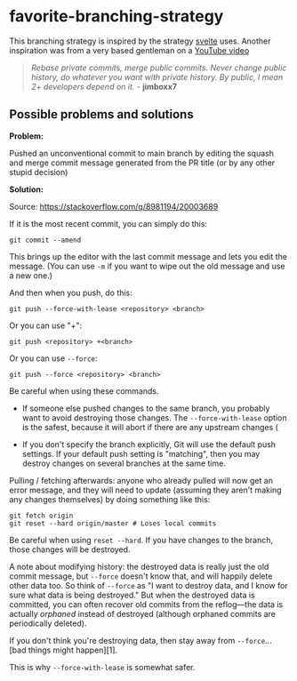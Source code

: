 # favorite-branching-strategy

This branching strategy is inspired by the strategy [svelte](https://github.com/sveltejs/svelte) uses. Another inspiration was from a very based gentleman on a [YouTube video](https://www.youtube.com/watch?v=7gEbHsHXdn0&t=1s&ab_channel=ThePrimeagen)

> _Rebase private commits, merge public commits. Never change public history, do whatever you want with private history.
> By public, I mean 2+ developers depend on it._ - **jimboxx7**

## Possible problems and solutions

**Problem:**

Pushed an unconventional commit to main branch by editing the squash and merge commit message generated from the PR title (or by any other stupid decision)

**Solution:**

Source: https://stackoverflow.com/q/8981194/20003689

If it is the most recent commit, you can simply do this:

    git commit --amend

This brings up the editor with the last commit message and lets you edit the message. (You can use `-m` if you want to wipe out the old message and use a new one.)

And then when you push, do this:

    git push --force-with-lease <repository> <branch>

Or you can use "+":

    git push <repository> +<branch>

Or you can use `--force`:

    git push --force <repository> <branch>

Be careful when using these commands.

- If someone else pushed changes to the same branch, you probably want to avoid destroying those changes. The `--force-with-lease` option is the safest, because it will abort if there are any upstream changes (

- If you don't specify the branch explicitly, Git will use the default push settings. If your default push setting is "matching", then you may destroy changes on several branches at the same time.

Pulling / fetching afterwards: anyone who already pulled will now get an error message, and they will need to update (assuming they aren't making any changes themselves) by doing something like this:

    git fetch origin
    git reset --hard origin/master # Loses local commits

Be careful when using `reset --hard`. If you have changes to the branch, those changes will be destroyed.

A note about modifying history: the destroyed data is really just the old commit message, but `--force` doesn't know that, and will happily delete other data too. So think of `--force` as "I want to destroy data, and I know for sure what data is being destroyed." But when the destroyed data is committed, you can often recover old commits from the reflog—the data is actually _orphaned_ instead of destroyed (although orphaned commits are periodically deleted).

If you don't think you're destroying data, then stay away from `--force`... [bad things might happen][1].

This is why `--force-with-lease` is somewhat safer.

